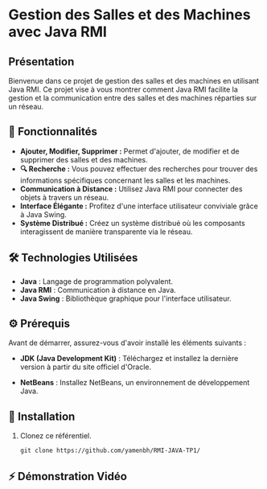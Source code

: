 # Gestion des Salles et des Machines avec Java RMI

## Présentation

Bienvenue dans ce projet de gestion des salles et des machines en utilisant Java RMI. Ce projet vise à vous montrer comment Java RMI facilite la gestion et la communication entre des salles et des machines réparties sur un réseau.

## 🚀 Fonctionnalités

- **Ajouter, Modifier, Supprimer :** Permet d'ajouter, de modifier et de supprimer des salles et des machines.
- **🔍 Recherche :** Vous pouvez effectuer des recherches pour trouver des informations spécifiques concernant les salles et les machines.
- **Communication à Distance :** Utilisez Java RMI pour connecter des objets à travers un réseau.
- **Interface Élégante :** Profitez d'une interface utilisateur conviviale grâce à Java Swing.
- **Système Distribué :** Créez un système distribué où les composants interagissent de manière transparente via le réseau.

## 🛠️ Technologies Utilisées

- **Java** : Langage de programmation polyvalent.
- **Java RMI** : Communication à distance en Java.
- **Java Swing** : Bibliothèque graphique pour l'interface utilisateur.

## ⚙️ Prérequis

Avant de démarrer, assurez-vous d'avoir installé les éléments suivants :

- **JDK (Java Development Kit)** : Téléchargez et installez la dernière version à partir du site officiel d'Oracle.

- **NetBeans** : Installez NetBeans, un environnement de développement Java.

## 🚀 Installation

1. Clonez ce référentiel.
   ```shell
   git clone https://github.com/yamenbh/RMI-JAVA-TP1/

## ⚡ Démonstration Vidéo




